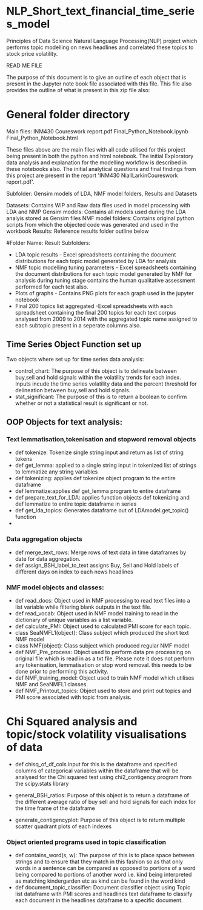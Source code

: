 # NLP_Short_text_financial_time_series_model
Principles of Data Science Natural Language Processing(NLP) project which performs topic modelling on news headlines and correlated these topics to stock price volatility. 

READ ME FILE  

The purpose of this document is to give an outline of each object that is present in the Jupyter note book file associated 
with this file. This file also provides the  outline of what is present in this zip file also:

# General folder directory

Main files:
INM430 Coureswork report.pdf
Final_Python_Notebook.ipynb
Final_Python_Notebook.html 

These files above are the main files with all code utilised for this project being present in both the python and html notebook. The initial Exploratory data analysis and explanation for the modelling workflow is described in these notebooks also. The initial analytical questions and final findings from this project are present in the report 'INM430 NiallLarkinCoureswork report.pdf'. 

Subfolder: Gensim models of LDA, NMF model folders, Results and Datasets

Datasets: Contains WIP and Raw data files used in model processing with LDA and NMP
Gensim models: Contains all models used during the LDA analyis stored as Gensim files
NMF model folders: Contains original python scripts from which the objected code was generated and used in the workbook
Results: Reference results folder outline below
 

#Folder Name: Result
Subfolders:

- LDA topic results - Excel spreadsheets containing the document distributions for each topic model generated by LDA for analysis
- NMF topic modelling tuning parameters - Excel spreadsheets containing the document distributions for each topic model generated by NMF for analysis during tuning stage contains the human qualitative assessment performed for each test also. 
- Plots of graphs  - Contains PNG plots for each graph used in the jupyter notebook 
- Final 200 topics list aggregated -Excel spreadsheets with each spreadsheet containing the final 200 topics for each text corpus analysed from 2009 to 2014 with the aggregated topic name assigned to each subtopic present in a seperate columns also. 



## Time Series Object Function set up 

Two objects where set up for time series data analysis:

- control_chart: The purpose of this object is to delineate between buy,sell and hold signals within the volatility trends for each index. Inputs incude the time series volatility data and the percent threshold for delineation between buy,sell and hold signals. 
- stat_significant: The purpose of this is to return a boolean to confirm whether or not a statistical result is significant or not. 

## OOP Objects for  text analysis:

### Text lemmatisation,tokenisation and stopword removal objects
-  def tokenize: Tokenize single string input and return as list of string tokens
-  def get_lemma: applied to a single string input in tokenized list of strings to lemmatize any string variables
-  def tokenizing: applies def tokenize object program to the entire dataframe
-  def lemmatize:applies def get_lemma program to entire dataframe
-  def prepare_text_for_LDA: applies function objects def tokenizing and def lemmatize to entire topic dataframe in series
-  def get_lda_topics: Generates dataframe out of LDAmodel.get_topic() function
- 

### Data aggregation objects
- def merge_text_rows: Merge rows of text data in time dataframes by date for data aggregation. 
- def assign_BSH_label_to_text assigns Buy, Sell and Hold labels of different days on index to each news headlines 

### NMF model objects and classes:

- def read_docs: Object used in NMF processing to read text files into a list variable while filtering blank outputs in the text file. 
- def read_vocab: Object used in NMF model training to read in the dictionary of unique variables as a list variable. 
- def calculate_PMI: Object used to calculated PMI score for each topic. 
- class SeaNMFL1(object): Class subject which produced the short text NMF model 
- class NMF(object): Class subject which produced regular NMF model 
- def NMF_Pre_process: Object used to perform data pre processing on original file which is read in as a txt file. Please note it does not perform any tokenisation, lemmatisation or stop word removal. this needs to be done prior to performing this activity. 
- def NMF_training_model: Object used to train NMF model which utilises NMF and SeaNMFL1 classes.
- def NMF_Printout_topics: Object used to store and print out topics and PMI score associated with topic from analysis.

# Chi Squared analysis and topic/stock volatility visualisations of data
- def chisq_of_df_cols input for this is the dataframe and specified columns of categorical variables within the dataframe that will be analysed for the Chi squared test using chi2_contigency program from the scipy.stats library 

- general_BSH_ratios: Purpose of this object is to return a dataframe of the different average ratio of buy sell and hold signals for each index for the time frame of the dataframe 

- generate_contigencyplot: Purpose of this object is to return multiple scatter quadrant plots of each indexes 



### Object oriented programs used in topic classification
- def contains_word(s, w): The purpose of this is to place space between strings and to ensure that they match in this fashion so as that only words in a sentence can be compared as opposed to portions of a word being compared to portions of another word i.e. kind being interpreted as matching kindergarden etc as kind can be found in the word kind
- def document_topic_classifier: Document classifier object using Topic list dataframe with PMI scores and headlines text dataframe to classify each document in the headlines dataframe to a specific document. 


